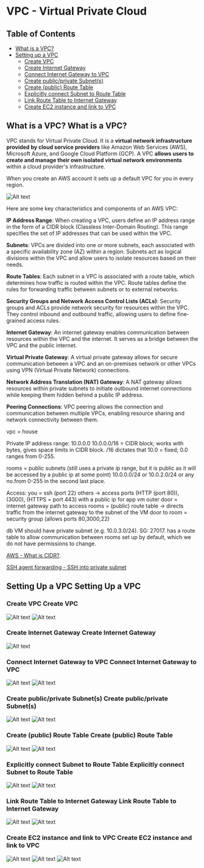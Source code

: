 # VPC - Virtual Private Cloud

## Table of Contents
- [What is a VPC?](#what-is-a-vpc)
- [Setting up a VPC](#setting-up-a-vpc)
  - [Create VPC](#create-vpc)
  - [Create Internet Gateway](#create-internet-gateway)
  - [Connect Internet Gateway to VPC](#connect-internet-gateway-to-vpc)
  - [Create public/private Subnet(s)](#create-public-private-subnets)
  - [Create (public) Route Table](#create-public-route-table)
  - [Explicitly connect Subnet to Route Table](#explicitly-connect-subnet-to-route-table)
  - [Link Route Table to Internet Gateway](#link-route-table-to-internet-gateway)
  - [Create EC2 instance and link to VPC](#create-ec2-instance-and-link-to-vpc)

## What is a VPC? <a id="what-is-a-vpc">What is a VPC?</a>

VPC stands for Virtual Private Cloud. It is a **virtual network infrastructure provided by cloud service providers** like Amazon Web Services (AWS), Microsoft Azure, and Google Cloud Platform (GCP). A VPC **allows users to create and manage their own isolated virtual network environments** within a cloud provider's infrastructure.

When you create an AWS account it sets up a default VPC for you in every region.

![Alt text](/images/vpc_overview_pic.png)

Here are some key characteristics and components of an AWS VPC:

**IP Address Range**: When creating a VPC, users define an IP address range in the form of a CIDR block (Classless Inter-Domain Routing). This range specifies the set of IP addresses that can be used within the VPC.

**Subnets**: VPCs are divided into one or more subnets, each associated with a specific availability zone (AZ) within a region. Subnets act as logical divisions within the VPC and allow users to isolate resources based on their needs.

**Route Tables**: Each subnet in a VPC is associated with a route table, which determines how traffic is routed within the VPC. Route tables define the rules for forwarding traffic between subnets or to external networks.

**Security Groups and Network Access Control Lists (ACLs)**: Security groups and ACLs provide network security for resources within the VPC. They control inbound and outbound traffic, allowing users to define fine-grained access rules.

**Internet Gateway**: An internet gateway enables communication between resources within the VPC and the internet. It serves as a bridge between the VPC and the public internet.

**Virtual Private Gateway**: A virtual private gateway allows for secure communication between a VPC and an on-premises network or other VPCs using VPN (Virtual Private Network) connections.

**Network Address Translation (NAT) Gateway**: A NAT gateway allows resources within private subnets to initiate outbound internet connections while keeping them hidden behind a public IP address.

**Peering Connections**: VPC peering allows the connection and communication between multiple VPCs, enabling resource sharing and network connectivity between them.

vpc = house

Private IP address range: 10.0.0.0
10.0.0.0/16 = CIDR block; works with bytes, gives space limits in CIDR block. /16 dictates that 10.0 = fixed; 0.0 ranges from 0-255.

rooms = public subnets (still uses a private ip range, but it is public as it will be accessed by a public ip at some point) 10.0.0.0/24 or 10.0.2.0/24 or any no.from 0-255 in the second last place.

Access:
you = ssh (port 22)
others -> access ports (HTTP (port 80)), (3000), (HTTPS = port 443)
with a public ip for app vm
outer door = internet gateway
path to access rooms = (public) route table -> directs traffic from the internet gateway to the subnet of the VM
door to room = security group (allows ports 80,3000,22)


db VM should have private subnet (e.g. 10.0.3.0/24). SG: 27017. has a route table to allow communication between rooms set up by default, which we do not have permissions to change. 

[AWS - What is CIDR?](https://aws.amazon.com/what-is/cidr/#:~:text=A%20CIDR%20block%20is%20a,regional%20internet%20registries%20(RIR)).

[SSH agent forwarding - SSH into private subnet](https://digitalcloud.training/ssh-into-ec2-in-private-subnet/#:~:text=You%20can%20SSH%20into%20EC2,located%20in%20a%20public%20subnet.)

## Setting Up a VPC <a id="setting-up-a-vpc">Setting Up a VPC</a>

### Create VPC <a id="create-vpc">Create VPC</a>

![Alt text](/images/vpc1.png)
![Alt text](/images/vpc2.png)

### Create Internet Gateway <a id="create-internet-gateway">Create Internet Gateway</a>

![Alt text](/images/ig.png)

### Connect Internet Gateway to VPC <a id="connect-internet-gateway-to-vpc">Connect Internet Gateway to VPC</a>

![Alt text](/images/ig-vpc1.png)
![Alt text](/images/ig-vpc2.png)

### Create public/private Subnet(s) <a id="create-public-private-subnets">Create public/private Subnet(s)</a>

![Alt text](/images/sub1.png)
![Alt text](/images/sub2.png)

### Create (public) Route Table <a id="create-public-route-table">Create (public) Route Table</a>

![Alt text](/images/rt1.png)
![Alt text](/images/rt2.png)

### Explicitly connect Subnet to Route Table <a id="explicitly-connect-subnet-to-route-table">Explicitly connect Subnet to Route Table</a>

![Alt text](/images/sub-rt1.png)
![Alt text](/images/sub-rt2.png)

### Link Route Table to Internet Gateway <a id="link-route-table-to-internet-gateway">Link Route Table to Internet Gateway</a>

![Alt text](/images/rt-ig1.png)
![Alt text](/images/rt-ig2.png)

### Create EC2 instance and link to VPC <a id="create-ec2-instance-and-link-to-vpc">Create EC2 instance and link to VPC</a>

![Alt text](/images/ec2-nw1.png)
![Alt text](/images/ec2-nw2.png)
![Alt text](/images/ec2-nw3.png)
